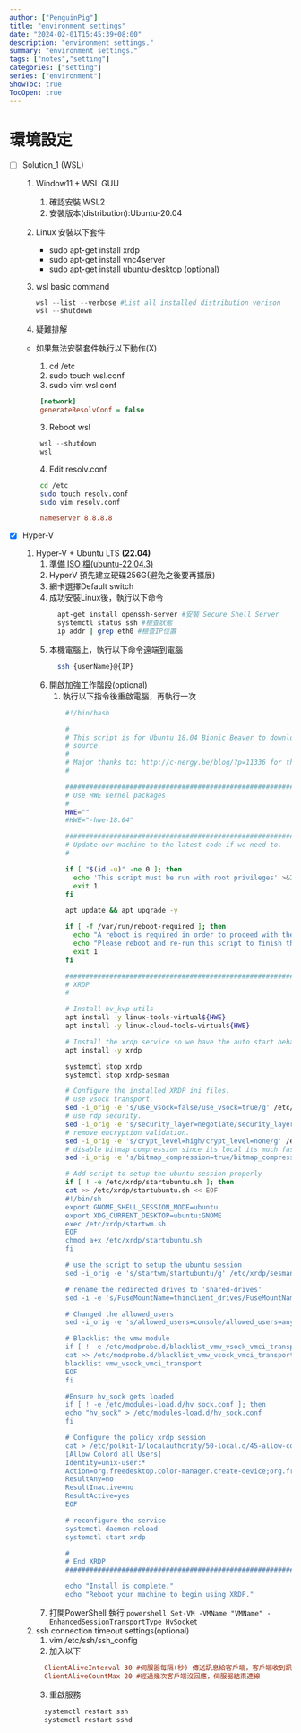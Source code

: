 ```yaml
---
author: ["PenguinPig"]
title: "environment settings"
date: "2024-02-01T15:45:39+08:00"
description: "environment settings."
summary: "environment settings."
tags: ["notes","setting"]
categories: ["setting"]
series: ["environment"]
ShowToc: true
TocOpen: true
---
```


# 環境設定

- [ ] Solution_1 (WSL)

  1. Window11 + WSL GUU
     1. 確認安裝 WSL2
     2. 安裝版本(distribution):Ubuntu-20.04
  2. Linux 安裝以下套件
      - sudo apt-get install xrdp
      - sudo apt-get install vnc4server
      - sudo apt-get install ubuntu-desktop (optional)

  3. wsl basic command
        ```powershell
        wsl --list --verbose #List all installed distribution verison
        wsl --shutdown       
        ```

  4. 疑難排解

  - 如果無法安裝套件執行以下動作(X)
    1. cd /etc
    1. sudo touch wsl.conf
    2. sudo vim wsl.conf

    ```ini
     [network]
     generateResolvConf = false
    ```

    3. Reboot wsl

    ```powershell
     wsl --shutdown
     wsl
    ```

    4. Edit resolv.conf

    ```sh
     cd /etc
     sudo touch resolv.conf
     sudo vim resolv.conf
    ```

    ```ini
     nameserver 8.8.8.8
    ```

- [X] Hyper-V 

    1. Hyper-V + Ubuntu LTS **(22.04)**
       1. [準備 ISO 檔(ubuntu-22.04.3)](https://ubuntu.com/download/desktop)
       2. HyperV 預先建立硬碟256G(避免之後要再擴展)
       3. 網卡選擇Default switch
       4. 成功安裝Linux後，執行以下命令
          ```sh
            apt-get install openssh-server #安裝 Secure Shell Server
            systemctl status ssh #檢查狀態
            ip addr | grep eth0 #檢查IP位置
          ```
        5. 本機電腦上，執行以下命令遠端到電腦
            ```sh
              ssh {userName}@{IP}
            ```
        6. 開啟加強工作階段(optional)
           1.  執行以下指令後重啟電腦，再執行一次
            ```sh
                #!/bin/bash

                #
                # This script is for Ubuntu 18.04 Bionic Beaver to download and install XRDP+XORGXRDP via
                # source.
                #
                # Major thanks to: http://c-nergy.be/blog/?p=11336 for the tips.
                #

                ###############################################################################
                # Use HWE kernel packages
                #
                HWE=""
                #HWE="-hwe-18.04"

                ###############################################################################
                # Update our machine to the latest code if we need to.
                #

                if [ "$(id -u)" -ne 0 ]; then
                  echo 'This script must be run with root privileges' >&2
                  exit 1
                fi

                apt update && apt upgrade -y

                if [ -f /var/run/reboot-required ]; then
                  echo "A reboot is required in order to proceed with the install." >&2
                  echo "Please reboot and re-run this script to finish the install." >&2
                  exit 1
                fi

                ###############################################################################
                # XRDP
                #

                # Install hv_kvp utils
                apt install -y linux-tools-virtual${HWE}
                apt install -y linux-cloud-tools-virtual${HWE}

                # Install the xrdp service so we have the auto start behavior
                apt install -y xrdp

                systemctl stop xrdp
                systemctl stop xrdp-sesman

                # Configure the installed XRDP ini files.
                # use vsock transport.
                sed -i_orig -e 's/use_vsock=false/use_vsock=true/g' /etc/xrdp/xrdp.ini
                # use rdp security.
                sed -i_orig -e 's/security_layer=negotiate/security_layer=rdp/g' /etc/xrdp/xrdp.ini
                # remove encryption validation.
                sed -i_orig -e 's/crypt_level=high/crypt_level=none/g' /etc/xrdp/xrdp.ini
                # disable bitmap compression since its local its much faster
                sed -i_orig -e 's/bitmap_compression=true/bitmap_compression=false/g' /etc/xrdp/xrdp.ini

                # Add script to setup the ubuntu session properly
                if [ ! -e /etc/xrdp/startubuntu.sh ]; then
                cat >> /etc/xrdp/startubuntu.sh << EOF
                #!/bin/sh
                export GNOME_SHELL_SESSION_MODE=ubuntu
                export XDG_CURRENT_DESKTOP=ubuntu:GNOME
                exec /etc/xrdp/startwm.sh
                EOF
                chmod a+x /etc/xrdp/startubuntu.sh
                fi

                # use the script to setup the ubuntu session
                sed -i_orig -e 's/startwm/startubuntu/g' /etc/xrdp/sesman.ini

                # rename the redirected drives to 'shared-drives'
                sed -i -e 's/FuseMountName=thinclient_drives/FuseMountName=shared-drives/g' /etc/xrdp/sesman.ini

                # Changed the allowed_users
                sed -i_orig -e 's/allowed_users=console/allowed_users=anybody/g' /etc/X11/Xwrapper.config

                # Blacklist the vmw module
                if [ ! -e /etc/modprobe.d/blacklist_vmw_vsock_vmci_transport.conf ]; then
                cat >> /etc/modprobe.d/blacklist_vmw_vsock_vmci_transport.conf <<EOF
                blacklist vmw_vsock_vmci_transport
                EOF
                fi

                #Ensure hv_sock gets loaded
                if [ ! -e /etc/modules-load.d/hv_sock.conf ]; then
                echo "hv_sock" > /etc/modules-load.d/hv_sock.conf
                fi

                # Configure the policy xrdp session
                cat > /etc/polkit-1/localauthority/50-local.d/45-allow-colord.pkla <<EOF
                [Allow Colord all Users]
                Identity=unix-user:*
                Action=org.freedesktop.color-manager.create-device;org.freedesktop.color-manager.create-profile;org.freedesktop.color-manager.delete-device;org.freedesktop.color-manager.delete-profile;org.freedesktop.color-manager.modify-device;org.freedesktop.color-manager.modify-profile
                ResultAny=no
                ResultInactive=no
                ResultActive=yes
                EOF

                # reconfigure the service
                systemctl daemon-reload
                systemctl start xrdp

                #
                # End XRDP
                ###############################################################################

                echo "Install is complete."
                echo "Reboot your machine to begin using XRDP."
            ```
          2. 打開PowerShell 執行
            ```powershell
                Set-VM -VMName "VMName" -EnhancedSessionTransportType HvSocket
            ```
     7. ssh connection timeout settings(optional)
        1. vim /etc/ssh/ssh_config
        2. 加入以下
          ```ini
            ClientAliveInterval 30 #伺服器每隔(秒) 傳送訊息給客戶端，客戶端收到訊息會回傳以維持連線。
            ClientAliveCountMax 20 #經過幾次客戶端沒回應，伺服器結束連線
          ``` 
        3. 重啟服務
          ```sh
            systemctl restart ssh
            systemctl restart sshd
          ``` 
   